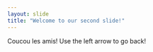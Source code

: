 ```yaml
---
layout: slide
title: "Welcome to our second slide!"
---
```

Coucou les amis!
Use the left arrow to go back!
